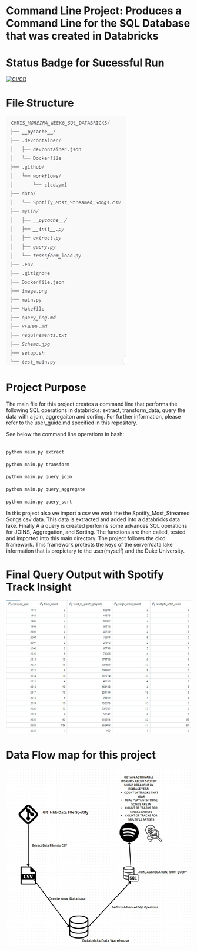 # Command Line Project: Produces a Command Line for the SQL Database that was created in Databricks
# Status Badge for Sucessful Run
[![CI/CD](https://github.com/nogibjj/chris_moreira_command_line/actions/workflows/cicd.yml/badge.svg)](https://github.com/nogibjj/chris_moreira_command_line/actions/workflows/cicd.yml)

# File Structure 
![alt text](image-1.png)


# Project Purpose
The main file for this project creates a command line that performs the following SQL operations in databricks: extract, transform_data, query the data with a join, aggregaiton and sorting. For further information, please refer to the user_guide.md specified in this repository. 


See below the command line operations in bash:

```bash

python main.py extract

python main.py transform

python main.py query_join

python main.py query_aggregate

python main.py query_sort

```


In this project also we import a csv we work the the Spotify_Most_Streamed Songs csv data. This data is extracted and added into a databricks data lake. Finally A a query is created performs some advances SQL operations for JOINS, Aggregation, and Sorting. The functions are then called, tested and imported into this main directory. The project follows the cicd framework. This framework protects the keys of the server/data lake information that is propietary to the user(myself) and the Duke University. 

# Final Query Output with Spotify Track Insight
![alt text](image-3.png)
# Data Flow map for this project
![alt text](image-2.png)




